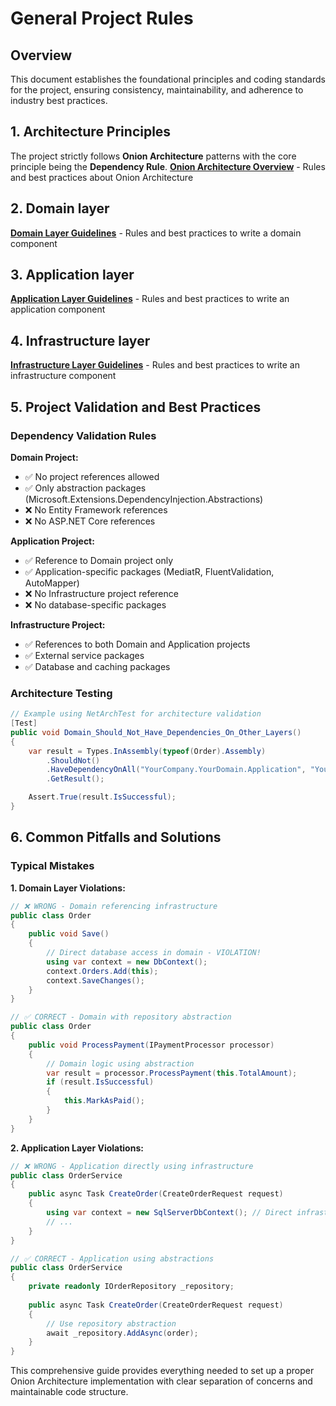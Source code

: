 # General Project Rules

## Overview

This document establishes the foundational principles and coding standards for the project, ensuring consistency, maintainability, and adherence to industry best practices.

## 1. Architecture Principles

The project strictly follows **Onion Architecture** patterns with the core principle being the **Dependency Rule**.
**[Onion Architecture Overview](./gemini-onion-architecture.md)** - Rules and best practices about Onion Architecture

## 2. Domain layer

**[Domain Layer Guidelines](./gemini-domain-layer.md)** - Rules and best practices to write a domain component

## 3. Application layer

**[Application Layer Guidelines](./gemini-application-layer.md)** - Rules and best practices to write an application component

## 4. Infrastructure layer

**[Infrastructure Layer Guidelines](./gemini-infrastructure-layer.md)** - Rules and best practices to write an infrastructure component

## 5. Project Validation and Best Practices

### Dependency Validation Rules

**Domain Project:**

- ✅ No project references allowed
- ✅ Only abstraction packages (Microsoft.Extensions.DependencyInjection.Abstractions)
- ❌ No Entity Framework references
- ❌ No ASP.NET Core references

**Application Project:**

- ✅ Reference to Domain project only
- ✅ Application-specific packages (MediatR, FluentValidation, AutoMapper)
- ❌ No Infrastructure project reference
- ❌ No database-specific packages

**Infrastructure Project:**

- ✅ References to both Domain and Application projects
- ✅ External service packages
- ✅ Database and caching packages

### Architecture Testing

```csharp
// Example using NetArchTest for architecture validation
[Test]
public void Domain_Should_Not_Have_Dependencies_On_Other_Layers()
{
    var result = Types.InAssembly(typeof(Order).Assembly)
        .ShouldNot()
        .HaveDependencyOnAll("YourCompany.YourDomain.Application", "YourCompany.YourDomain.Infrastructure")
        .GetResult();

    Assert.True(result.IsSuccessful);
}
```

## 6. Common Pitfalls and Solutions

### Typical Mistakes

**1. Domain Layer Violations:**

```csharp
// ❌ WRONG - Domain referencing infrastructure
public class Order
{
    public void Save()
    {
        // Direct database access in domain - VIOLATION!
        using var context = new DbContext();
        context.Orders.Add(this);
        context.SaveChanges();
    }
}

// ✅ CORRECT - Domain with repository abstraction
public class Order
{
    public void ProcessPayment(IPaymentProcessor processor)
    {
        // Domain logic using abstraction
        var result = processor.ProcessPayment(this.TotalAmount);
        if (result.IsSuccessful)
        {
            this.MarkAsPaid();
        }
    }
}
```

**2. Application Layer Violations:**

```csharp
// ❌ WRONG - Application directly using infrastructure
public class OrderService
{
    public async Task CreateOrder(CreateOrderRequest request)
    {
        using var context = new SqlServerDbContext(); // Direct infrastructure usage
        // ...
    }
}

// ✅ CORRECT - Application using abstractions
public class OrderService
{
    private readonly IOrderRepository _repository;
    
    public async Task CreateOrder(CreateOrderRequest request)
    {
        // Use repository abstraction
        await _repository.AddAsync(order);
    }
}
```

This comprehensive guide provides everything needed to set up a proper Onion Architecture implementation with clear separation of concerns and maintainable code structure.
